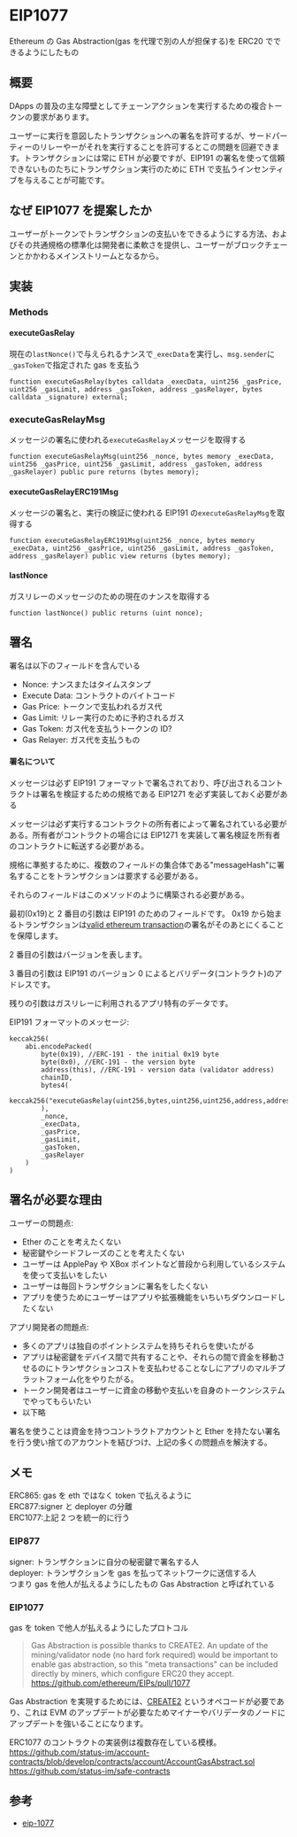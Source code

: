 # EIP1077

Ethereum の Gas Abstraction(gas を代理で別の人が担保する)を ERC20 でできるようにしたもの

## 概要

DApps の普及の主な障壁としてチェーンアクションを実行するための複合トークンの要求があります。

ユーザーに実行を意図したトランザクションへの署名を許可するが、サードパーティーのリレーやーがそれを実行することを許可するとこの問題を回避できます。トランザクションには常に ETH が必要ですが、EIP191 の署名を使って信頼できないものたちにトランザクション実行のために ETH で支払うインセンティブを与えることが可能です。

## なぜ EIP1077 を提案したか

ユーザーがトークンでトランザクションの支払いをできるようにする方法、およびその共通規格の標準化は開発者に柔軟さを提供し、ユーザーがブロックチェーンとかかわるメインストリームとなるから。

## 実装

### Methods

#### executeGasRelay

現在の`lastNonce()`で与えられるナンスで`_execData`を実行し、`msg.sender`に`_gasToken`で指定された gas を支払う

```solidity
function executeGasRelay(bytes calldata _execData, uint256 _gasPrice, uint256 _gasLimit, address _gasToken, address _gasRelayer, bytes calldata _signature) external;
```

### executeGasRelayMsg

メッセージの署名に使われる`executeGasRelay`メッセージを取得する

```solidity
function executeGasRelayMsg(uint256 _nonce, bytes memory _execData, uint256 _gasPrice, uint256 _gasLimit, address _gasToken, address _gasRelayer) public pure returns (bytes memory);
```

#### executeGasRelayERC191Msg

メッセージの署名と、実行の検証に使われる EIP191 の`executeGasRelayMsg`を取得する

```solidity
function executeGasRelayERC191Msg(uint256 _nonce, bytes memory _execData, uint256 _gasPrice, uint256 _gasLimit, address _gasToken, address _gasRelayer) public view returns (bytes memory);
```

#### lastNonce

ガスリレーのメッセージのための現在のナンスを取得する

```solidity
function lastNonce() public returns (uint nonce);
```

## 署名

署名は以下のフィールドを含んでいる

- Nonce: ナンスまたはタイムスタンプ
- Execute Data: コントラクトのバイトコード
- Gas Price: トークンで支払われるガス代
- Gas Limit: リレー実行のために予約されるガス
- Gas Token: ガス代を支払うトークンの ID?
- Gas Relayer: ガス代を支払うもの

#### 署名について

メッセージは必ず EIP191 フォーマットで署名されており、呼び出されるコントラクトは署名を検証するための規格である EIP1271 を必ず実装しておく必要がある

メッセージは必ず実行するコントラクトの所有者によって署名されている必要がある。所有者がコントラクトの場合には EIP1271 を実装して署名検証を所有者のコントラクトに転送する必要がある。

規格に準拠するために、複数のフィールドの集合体である"messageHash"に署名することをトランザクションは要求する必要がある。

それらのフィールドはこのメソッドのように構築される必要がある。

最初(0x19)と 2 番目の引数は EIP191 のためのフィールドです。 0x19 から始まるトランザクションは[valid ethereum transaction](https://github.com/ethereum/wiki/wiki/RLP)の署名がそのあとにくることを保障します。

2 番目の引数はバージョンを表します。

3 番目の引数は EIP191 のバージョン 0 によるとバリデータ(コントラクト)のアドレスです。

残りの引数はガスリレーに利用されるアプリ特有のデータです。

EIP191 フォーマットのメッセージ:

```solidity
keccak256(
	abi.encodePacked(
        byte(0x19), //ERC-191 - the initial 0x19 byte
        byte(0x0), //ERC-191 - the version byte
        address(this), //ERC-191 - version data (validator address)
        chainID,
        bytes4(
            keccak256("executeGasRelay(uint256,bytes,uint256,uint256,address,address)")
        ),
        _nonce,
        _execData,
        _gasPrice,
        _gasLimit,
        _gasToken,
        _gasRelayer
    )
)
```

## 署名が必要な理由

ユーザーの問題点:

- Ether のことを考えたくない
- 秘密鍵やシードフレーズのことを考えたくない
- ユーザーは ApplePay や XBox ポイントなど普段から利用しているシステムを使って支払いをしたい
- ユーザーは毎回トランザクションに署名をしたくない
- アプリを使うためにユーザーはアプリや拡張機能をいちいちダウンロードしたくない

アプリ開発者の問題点:

- 多くのアプリは独自のポイントシステムを持ちそれらを使いたがる
- アプリは秘密鍵をデバイス間で共有することや、それらの間で資金を移動させるのにトランザクションコストを支払わせることなしにアプリのマルチプラットフォーム化をやりたがる。
- トークン開発者はユーザーに資金の移動や支払いを自身のトークンシステムでやってもらいたい
- 以下略

署名を使うことは資金を持つコントラクトアカウントと Ether を持たない署名を行う使い捨てのアカウントを結びつけ、上記の多くの問題点を解決する。

## メモ

ERC865: gas を eth ではなく token で払えるように  
ERC877:signer と deployer の分離  
ERC1077:上記 2 つを統一的に行う

### EIP877

signer: トランザクションに自分の秘密鍵で署名する人  
deployer: トランザクションを gas を払ってネットワークに送信する人  
つまり gas を他人が払えるようにしたもの Gas Abstraction と呼ばれている

### EIP1077

gas を token で他人が払えるようにしたプロトコル

> Gas Abstraction is possible thanks to CREATE2. An update of the mining/validator node (no hard fork required) would be important to enable gas abstraction, so this "meta transactions" can be included directly by miners, which configure ERC20 they accept. https://github.com/ethereum/EIPs/pull/1077

Gas Abstraction を実現するためには、[CREATE2](./eip-1014.md) というオペコードが必要であり、これは EVM のアップデートが必要なためマイナーやバリデータのノードにアップデートを強いることになります。

ERC1077 のコントラクトの実装例は複数存在している模様。
https://github.com/status-im/account-contracts/blob/develop/contracts/account/AccountGasAbstract.sol
https://github.com/status-im/safe-contracts

## 参考

- [eip-1077](https://github.com/ethereum/EIPs/blob/master/EIPS/eip-1077.md)

